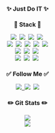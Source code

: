 <h3 align="center"> ✨ Just Do IT ✨ </h3>

<h3 align="center">📕 Stack 📕</h3>
<div align="center">
  <img src="https://img.shields.io/badge/Java-007396?style=flat&logo=java&logoColor=white"/>&nbsp
  <img src="https://img.shields.io/badge/Spring-6DB33F?style=flat&logo=spring&logoColor=white"/>&nbsp
  <img src="https://img.shields.io/badge/JavaScript-f7df1e?style=flat&logo=javascript&logoColor=white"/></a>&nbsp
  <img src="https://img.shields.io/badge/Thymeleaf-005F0F?style=flat&logo=Thymeleaf&logoColor=white"/></a>&nbsp
  <br>
  <img src="https://img.shields.io/badge/jQuery-0769AD?style=flat&logo=jQuery&logoColor=white">&nbsp
  <img src="https://img.shields.io/badge/HTML5-E34F26?style=flat&logo=html5&logoColor=white">&nbsp
  <img src="https://img.shields.io/badge/CSS-1572B6?style=flat&logo=css3&logoColor=white">&nbsp
  <img src="https://img.shields.io/badge/ORACLE-F80000?style=flat&logo=ORACLE&logoColor=white">&nbsp
  <img src="https://img.shields.io/badge/MySQL-4479A1?style=flat&logo=MySQL&logoColor=white"/>
  <br>
  <img src="https://img.shields.io/badge/Eclipse-2C2255?style=flat&logo=Eclipse IDE&logoColor=white"/>&nbsp
  <img src="https://img.shields.io/badge/VSCode-007ACC?style=flat&logo=Visual Studio Code&logoColor=white"/>&nbsp
  <img src="https://img.shields.io/badge/IntelliJ-000000?style=flat&logo=IntelliJ IDEA&logoColor=white"/>&nbsp
  <br>
  <img src="https://img.shields.io/badge/Git-F05032?style=flat&logo=Git&logoColor=white"/>&nbsp
  <img src="https://img.shields.io/badge/Figma-F24E1E?style=flat&logo=figma&logoColor=white"/>&nbsp
  <img src="https://img.shields.io/badge/Notion-000000?style=flat&logo=notion&logoColor=white"/>&nbsp<br>
</div>

<h3 align="center">✅ Follow Me ✅</h3>
<div align="center">
  <a href="https://github.com/AyoungJo"><img src="https://img.shields.io/badge/GitHub-181717?style=flat&logo=github&logoColor=white"/>&nbsp
  <a href="https://velog.io/@joajoa"><img src="https://img.shields.io/badge/Velog-11B48A?style=flat&logo=Vimeo&logoColor=white&link=https://velog.io/@joajoa"/></a>&nbsp
   <a href="mailto:joy8dev@gmail.com"><img src="https://img.shields.io/badge/Gmail-d14836?style=flat&logo=Gmail&logoColor=white&link=joy8dev@gmail.com"/></a>
</div>
<h3 align="center">✏️ Git Stats ✏️</h3>
<div align="center">
<img src="https://github-readme-stats.vercel.app/api/top-langs/?username=AyoungJo&&langs_count=5&layout=compact&theme=buefy"><br>
<img src="https://github-readme-stats.vercel.app/api?username=AyoungJo&theme=buefy&show_icons=true">
</div>
  
  
<!--<h3 align="center">💜 I Like 💜</h3>
<div align="center">
Purple, Clothes, Shoes <br>
Animal, Sea, Trip<br>
Spring, Sunset, Sunflower, and ...
</div>
<div align="center">
<a href="https://hits.seeyoufarm.com"><img src="https://hits.seeyoufarm.com/api/count/incr/badge.svg?url=https%3A%2F%2Fgithub.com%2FAyoungJo%2FAyoungJo&count_bg=%23D6B6EC&title_bg=%23555555&icon=&icon_color=%23E7E7E7&title=hits&edge_flat=false"/></a>
</div>

**AyoungJo/AyoungJo** is a ✨ _special_ ✨ repository because its `README.md` (this file) appears on your GitHub profile.

Here are some ideas to get you started:

- 🔭 I’m currently working on ...
- 🌱 I’m currently learning ...
- 👯 I’m looking to collaborate on ...
- 🤔 I’m looking for help with ...
- 💬 Ask me about ...
- 📫 How to reach me: ...
- 😄 Pronouns: ...
- ⚡ Fun fact: ...
-->
